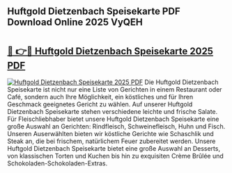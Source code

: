 ## Huftgold Dietzenbach Speisekarte PDF Download Online 2025 VyQEH

# <h2><a href="http://gc9kdp.nevu.top/?p=Huftgold+Dietzenbach+Speisekarte">🔗 👉🔴 Huftgold Dietzenbach Speisekarte 2025 PDF</a></h2>

[![Huftgold Dietzenbach Speisekarte 2025 PDF](https://i.imgur.com/dBaPXMq.png)](http://gc9kdp.nevu.top/?p=Huftgold+Dietzenbach+Speisekarte)
Die Huftgold Dietzenbach Speisekarte ist nicht nur eine Liste von Gerichten in einem Restaurant oder Café, sondern auch Ihre Möglichkeit, ein köstliches und für Ihren Geschmack geeignetes Gericht zu wählen. Auf unserer Huftgold Dietzenbach Speisekarte stehen verschiedene leichte und frische Salate. Für Fleischliebhaber bietet unsere Huftgold Dietzenbach Speisekarte eine große Auswahl an Gerichten: Rindfleisch, Schweinefleisch, Huhn und Fisch. Unseren Auserwählten bieten wir köstliche Gerichte wie Schaschlik und Steak an, die bei frischem, natürlichem Feuer zubereitet werden. Unsere Huftgold Dietzenbach Speisekarte bietet eine große Auswahl an Desserts, von klassischen Torten und Kuchen bis hin zu exquisiten Crème Brûlée und Schokoladen-Schokoladen-Extras.
